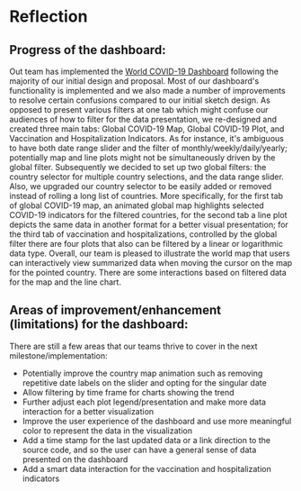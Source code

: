 # Reflection

## Progress of the dashboard:

Out team has implemented the <a href=https://worldcovid-dashpy-stg.herokuapp.com>World COVID-19 Dashboard</a> following the majority of our initial design and proposal. Most of our dashboard's functionality is implemented and we also made a number of improvements to resolve certain confusions compared to our initial sketch design. As opposed to present various filters at one tab which might confuse our audiences of how to filter for the data presentation, we re-designed and created three main tabs: Global COVID-19 Map, Global COVID-19 Plot, and Vaccination and Hospitalization Indicators. As for instance, it's ambiguous to have both date range slider and the filter of monthly/weekly/daily/yearly; potentially map and line plots might not be simultaneously driven by the global filter. Subsequently we decided to set up two global filters: the country selector for multiple country selections, and the data range slider. Also, we upgraded our country selector to be easily added or removed instead of rolling a long list of countries. More specifically, for the first tab of global COVID-19 map, an animated global map highlights selected COVID-19 indicators for the filtered countries, for the second tab a line plot depicts the same data in another format for a better visual presentation; for the third tab of vaccination and hospitalizations, controlled by the global filter there are four plots that also can be filtered by a linear or logarithmic data type. Overall, our team is pleased to illustrate the world map that users can interactively view summarized data when moving the cursor on the map for the pointed country. There are some interactions based on filtered data for the map and the line chart. 

## Areas of improvement/enhancement (limitations) for the dashboard:

There are still a few areas that our teams thrive to cover in the next milestone/implementation:
- Potentially improve the country map animation such as removing repetitive date labels on the slider and opting for the singular date
- Allow filtering by time frame for charts showing the trend
- Further adjust each plot legend/presentation and make more data interaction for a better visualization
- Improve the user experience of the dashboard and use more meaningful color to represent the data in the visualization
- Add a time stamp for the last updated data or a link direction to the source code, and so the user can have a general sense of data presented on the dashboard
- Add a smart data interaction for the vaccination and hospitalization indicators 
